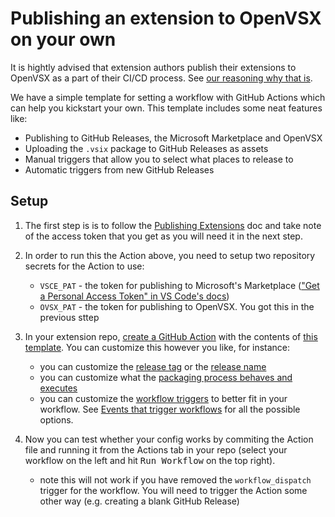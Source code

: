 # Publishing an extension to OpenVSX on your own

It is hightly advised that extension authors publish their extensions to OpenVSX as a part of their CI/CD process. See [our reasoning why that is](https://github.com/open-vsx/publish-extensions#when-to-add-an-extension).

We have a simple template for setting a workflow with GitHub Actions which can help you kickstart your own. This template includes some neat features like:

- Publishing to GitHub Releases, the Microsoft Marketplace and OpenVSX
- Uploading the `.vsix` package to GitHub Releases as assets
- Manual triggers that allow you to select what places to release to
- Automatic triggers from new GitHub Releases

## Setup

1. The first step is is to follow the [Publishing Extensions](https://github.com/eclipse/openvsx/wiki/Publishing-Extensions) doc and take note of the access token that you get as you will need it in the next step.

2. In order to run this the Action above, you need to setup two repository secrets for the Action to use:

   - `VSCE_PAT` - the token for publishing to Microsoft's Marketplace (["Get a Personal Access Token" in VS Code's docs](https://code.visualstudio.com/api/working-with-extensions/publishing-extension#get-a-personal-access-token))
   - `OVSX_PAT` - the token for publishing to OpenVSX. You got this in the previous sttep

3. In your extension repo, [create a GitHub Action](https://docs.github.com/en/actions/learn-github-actions/understanding-github-actions#create-an-example-workflow) with the contents of [this template](https://github.com/open-vsx/publish-extensions/blob/328222de4a926506731ea2cccd6542e3bdc55afb/docs/exampleCI.yaml). You can customize this however you like, for instance:
   - you can customize the [release tag](https://github.com/open-vsx/publish-extensions/blob/328222de4a926506731ea2cccd6542e3bdc55afb/docs/exampleCI.yaml#L60) or the [release name](https://github.com/open-vsx/publish-extensions/blob/328222de4a926506731ea2cccd6542e3bdc55afb/docs/exampleCI.yaml#L108)
   - you can customize what the [packaging process behaves and executes](https://github.com/open-vsx/publish-extensions/blob/328222de4a926506731ea2cccd6542e3bdc55afb/docs/exampleCI.yaml#L32)
   - you can customize the [workflow triggers](https://github.com/open-vsx/publish-extensions/blob/328222de4a926506731ea2cccd6542e3bdc55afb/docs/exampleCI.yaml#L2) to better fit in your workflow. See [Events that trigger workflows](https://docs.github.com/en/actions/learn-github-actions/events-that-trigger-workflows) for all the possible options. 
4. Now you can test whether your config works by commiting the Action file and running it from the Actions tab in your repo (select your workflow on the left and hit <kbd>Run Workflow</kbd> on the top right).
    - note this will not work if you have removed the `workflow_dispatch` trigger for the workflow. You will need to trigger the Action some other way (e.g. creating a blank GitHub Release)
